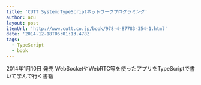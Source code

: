 ```yaml
---
title: 'CUTT System:TypeScriptネットワークプログラミング'
author: azu
layout: post
itemUrl: 'http://www.cutt.co.jp/book/978-4-87783-354-1.html'
date: '2014-12-18T06:01:13.478Z'
tags:
  - TypeScript
  - book
---
```

2014年1月10日 発売
WebSocketやWebRTC等を使ったアプリをTypeScriptで書いて学んで行く書籍
